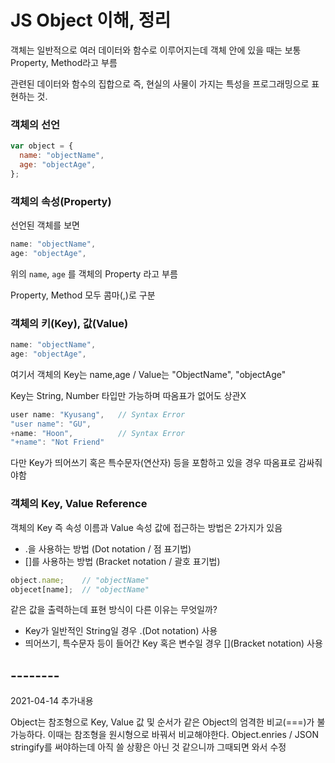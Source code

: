 # JS Object 이해, 정리

객체는 일반적으로 여러 데이터와 함수로 이루어지는데 객체 안에 있을 때는 보통 Property, Method라고 부름

관련된 데이터와 함수의 집합으로 즉, 현실의 사물이 가지는 특성을 프로그래밍으로 표현하는 것.

### 객체의 선언
```js
var object = {
  name: "objectName",
  age: "objectAge",
};
```

### 객체의 속성(Property)
선언된 객체를 보면 
```js
name: "objectName",
age: "objectAge",
```
위의 `name`, `age` 를 객체의 Property 라고 부름

Property, Method 모두 콤마(,)로 구분


### 객체의 키(Key), 값(Value)
```js
name: "objectName",
age: "objectAge",
```
여기서 객체의 Key는 name,age / Value는 "ObjectName", "objectAge"

Key는 String, Number 타입만 가능하며 따옴표가 없어도 상관X

```js
user name: "Kyusang",   // Syntax Error
"user name": "GU",      
+name: "Hoon",          // Syntax Error
"+name": "Not Friend"
```
다만 Key가 띄어쓰기 혹은 특수문자(연산자) 등을 포함하고 있을 경우 따옴표로 감싸줘야함


### 객체의 Key, Value Reference
객체의 Key 즉 속성 이름과 Value 속성 값에 접근하는 방법은 2가지가 있음

- .을 사용하는 방법 (Dot notation / 점 표기법)
- []를 사용하는 방법 (Bracket notation / 괄호 표기법)

```js
object.name;    // "objectName"
objecet[name];  // "objectName"
```
같은 값을 출력하는데 표현 방식이 다른 이유는 무엇일까?

- Key가 일반적인 String일 경우 .(Dot notation) 사용
- 띄어쓰기, 특수문자 등이 들어간 Key 혹은 변수일 경우 [](Bracket notation) 사용

## --------
2021-04-14 추가내용

Object는 참조형으로 Key, Value 값 및 순서가 같은 Object의 엄격한 비교(===)가 불가능하다.
이때는 참조형을 원시형으로 바꿔서 비교해야한다.
Object.enries / JSON stringify를 써야하는데 아직 쓸 상황은 아닌 것 같으니까 그때되면 와서 수정



